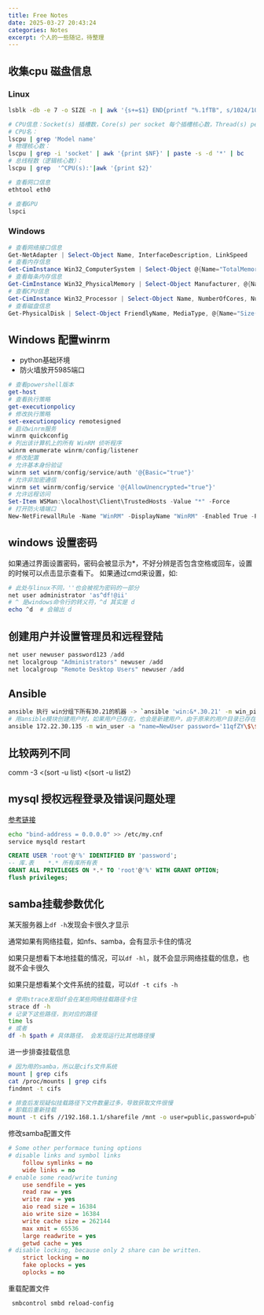 ```yaml
---
title: Free Notes
date: 2025-03-27 20:43:24
categories: Notes
excerpt: 个人的一些随记，待整理
---
```


## 收集cpu 磁盘信息

### Linux

```bash
lsblk -db -e 7 -o SIZE -n | awk '{s+=$1} END{printf "%.1fTB", s/1024/1024/1024/1024}'

# CPU信息：Socket(s) 插槽数，Core(s) per socket 每个插槽核心数，Thread(s) per core 每个核心线程数
# CPU名：
lscpu | grep 'Model name'
# 物理核心数：
lscpu | grep -i 'socket' | awk '{print $NF}' | paste -s -d '*' | bc
# 总线程数（逻辑核心数）：
lscpu | grep  '^CPU(s):'|awk '{print $2}'

# 查看网口信息
ethtool eth0 

# 查看GPU
lspci
```

### Windows

```powershell
# 查看网络接口信息
Get-NetAdapter | Select-Object Name, InterfaceDescription, LinkSpeed
# 查看内存信息
Get-CimInstance Win32_ComputerSystem | Select-Object @{Name="TotalMemory(GB)";Expression={[math]::Round($_.TotalPhysicalMemory / 1GB, 2)}}
# 查看每条内存信息
Get-CimInstance Win32_PhysicalMemory | Select-Object Manufacturer, @{Name="Size(GB)";Expression={[math]::Round($_.Capacity / 1GB, 2)}}, Speed
# 查看CPU信息
Get-CimInstance Win32_Processor | Select-Object Name, NumberOfCores, NumberOfLogicalProcessors
# 查看磁盘信息
Get-PhysicalDisk | Select-Object FriendlyName, MediaType, @{Name="Size(GB)";Expression={[math]::Round($_.Size / 1GB, 2)}}
```

## Windows 配置winrm

- python基础环境
- 防火墙放开5985端口

```ps1
# 查看powershell版本
get-host
# 查看执行策略
get-executionpolicy
# 修改执行策略
set-executionpolicy remotesigned
# 启动winrm服务
winrm quickconfig
# 列出该计算机上的所有 WinRM 侦听程序
winrm enumerate winrm/config/listener
# 修改配置
# 允许基本身份验证
winrm set winrm/config/service/auth '@{Basic="true"}' 
# 允许非加密通信
winrm set winrm/config/service '@{AllowUnencrypted="true"}' 
# 允许远程访问
Set-Item WSMan:\localhost\Client\TrustedHosts -Value "*" -Force
# 打开防火墙端口
New-NetFirewallRule -Name "WinRM" -DisplayName "WinRM" -Enabled True -Protocol TCP -Action Allow -LocalPort 5985
```

## windows 设置密码

如果通过界面设置密码，密码会被显示为*，不好分辨是否包含空格或回车，设置的时候可以点击显示查看下。
如果通过cmd来设置，如:

```powershell
# 此处与linux不同，''也会被视为密码的一部分
net user administrator 'as^df!@ii'
# ^ 是windows命令行的转义符，^d 其实是 d
echo ^d  # 会输出 d
```

## 创建用户并设置管理员和远程登陆

```powershell
net user newuser password123 /add
net localgroup "Administrators" newuser /add
net localgroup "Remote Desktop Users" newuser /add
```

## Ansible

```bash
ansible 执行 win分组下所有30.21的机器 -> `ansible 'win:&*.30.21' -m win_ping`
# 用ansible模块创建用户时，如果用户已存在，也会是新建用户，由于原来的用户目录已存在，会导致登陆时原来的用户目录变为用户名+机器名
ansible 172.22.30.135 -m win_user -a "name=NewUser password='11qfZY\$\$1111'"
```

## 比较两列不同

comm -3 <(sort -u list) <(sort -u list2)

## mysql 授权远程登录及错误问题处理

[参考链接](https://blog.csdn.net/hanhanwanghaha/article/details/105599321)

```bash
echo "bind-address = 0.0.0.0" >> /etc/my.cnf
service mysqld restart
```

```sql
CREATE USER 'root'@'%' IDENTIFIED BY 'password';
-- 库.表    *.* 所有库所有表
GRANT ALL PRIVILEGES ON *.* TO 'root'@'%' WITH GRANT OPTION;
flush privileges;
```

## samba挂载参数优化

某天服务器上`df -h`发现会卡很久才显示

通常如果有网络挂载，如nfs、samba，会有显示卡住的情况

如果只是想看下本地挂载的情况，可以`df -hl`，就不会显示网络挂载的信息，也就不会卡很久

如果只是想看某个文件系统的挂载，可以`df -t cifs -h`

```bash
# 使用strace发现df会在某些网络挂载路径卡住
strace df -h
# 记录下这些路径，到对应的路径
time ls
# 或者
df -h $path # 具体路径， 会发现运行比其他路径慢
```

进一步排查挂载信息

```bash
# 因为用的samba，所以是cifs文件系统
mount | grep cifs
cat /proc/mounts | grep cifs
findmnt -t cifs

# 排查后发现疑似挂载路径下文件数量过多，导致获取文件很慢
# 卸载后重新挂载
mount -t cifs //192.168.1.1/sharefile /mnt -o user=public,password=public,dir_mode=0777,file_mode=0777,noperm,vers=3.0,nodfs
```

修改samba配置文件

```ini
# Some other performace tuning options
# disable links and symbol links
    follow symlinks = no
    wide links = no
# enable some read/write tuning
    use sendfile = yes
    read raw = yes
    write raw = yes
    aio read size = 16384
    aio write size = 16384
    write cache size = 262144
    max xmit = 65536
    large readwrite = yes
    getwd cache = yes
# disable locking, because only 2 share can be written.
    strict locking = no
    fake oplocks = yes
    oplocks = no
```

重载配置文件

```bash
 smbcontrol smbd reload-config
```
